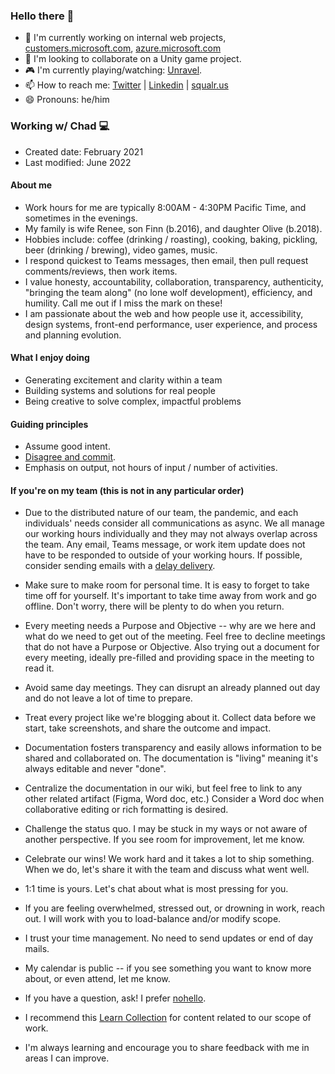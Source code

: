### Hello there 👋

- 🔭 I'm currently working on internal web projects, [customers.microsoft.com](https://customers.microsoft.com), [azure.microsoft.com](https://azure.microsoft.com)
- 👯 I'm looking to collaborate on a Unity game project.
- 🎮 I'm currently playing/watching: [Unravel](https://www.xbox.com/en-us/games/store/Unravel/C11KKHB5H7QJ).
- 📫 How to reach me: [Twitter](https://twitter.com/chadschulz) | [Linkedin](https://www.linkedin.com/in/chadschulz/) | [squalr.us](https://squalr.us)
- 😄 Pronouns: he/him

### Working w/ Chad 💻

- Created date: February 2021
- Last modified: June 2022

#### About me

- Work hours for me are typically 8:00AM - 4:30PM Pacific Time, and sometimes in the evenings.
- My family is wife Renee, son Finn (b.2016), and daughter Olive (b.2018).
- Hobbies include: coffee (drinking / roasting), cooking, baking, pickling, beer (drinking / brewing), video games, music.
- I respond quickest to Teams messages, then email, then pull request comments/reviews, then work items.
- I value honesty, accountability, collaboration, transparency, authenticity, "bringing the team along" (no lone wolf development), efficiency, and humility. Call me out if I miss the mark on these!
- I am passionate about the web and how people use it, accessibility, design systems, front-end performance, user experience, and process and planning evolution.

#### What I enjoy doing

- Generating excitement and clarity within a team
- Building systems and solutions for real people
- Being creative to solve complex, impactful problems

#### Guiding principles

- Assume good intent.
- [Disagree and commit](https://en.wikipedia.org/wiki/Disagree_and_commit).
- Emphasis on output, not hours of input / number of activities.

#### If you're on my team (this is not in any particular order)

- Due to the distributed nature of our team, the pandemic, and each individuals' needs consider all communications as async. We all manage our working hours individually and they may not always overlap across the team. Any email, Teams message, or work item update does not have to be responded to outside of your working hours. If possible, consider sending emails with a [delay delivery](https://support.microsoft.com/en-us/office/delay-or-schedule-sending-email-messages-026af69f-c287-490a-a72f-6c65793744ba).

- Make sure to make room for personal time. It is easy to forget to take time off for yourself. It's important to take time away from work and go offline. Don't worry, there will be plenty to do when you return.

- Every meeting needs a Purpose and Objective -- why are we here and what do we need to get out of the meeting. Feel free to decline meetings that do not have a Purpose or Objective. Also trying out a document for every meeting, ideally pre-filled and providing space in the meeting to read it.

- Avoid same day meetings. They can disrupt an already planned out day and do not leave a lot of time to prepare.

- Treat every project like we're blogging about it. Collect data before we start, take screenshots, and share the outcome and impact.

- Documentation fosters transparency and easily allows information to be shared and collaborated on. The documentation is "living" meaning it's always editable and never "done".

- Centralize the documentation in our wiki, but feel free to link to any other related artifact (Figma, Word doc, etc.) Consider a Word doc when collaborative editing or rich formatting is desired.

- Challenge the status quo. I may be stuck in my ways or not aware of another perspective. If you see room for improvement, let me know.

- Celebrate our wins! We work hard and it takes a lot to ship something. When we do, let's share it with the team and discuss what went well.

- 1:1 time is yours. Let's chat about what is most pressing for you.

- If you are feeling overwhelmed, stressed out, or drowning in work, reach out. I will work with you to load-balance and/or modify scope.

- I trust your time management. No need to send updates or end of day mails.

- My calendar is public -- if you see something you want to know more about, or even attend, let me know.

- If you have a question, ask! I prefer [nohello](https://www.nohello.com/).

- I recommend this [Learn Collection](https://docs.microsoft.com/en-us/users/squalrus/collections/ype3ie0jdwmx56) for content related to our scope of work.

- I'm always learning and encourage you to share feedback with me in areas I can improve.

<!--
Chad Schulz (he/him)
Principal SDE Manager | azure.com
-->
